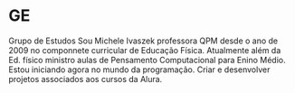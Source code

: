 # GE
Grupo de Estudos
Sou Michele Ivaszek professora QPM desde o ano de 2009 no componnete curricular de Educação Física. Atualmente além da Ed. físico ministro aulas de Pensamento Computacional para Enino Médio. 
Estou iniciando agora no mundo da programação. 
Criar e desenvolver projetos associados aos cursos da Alura.
